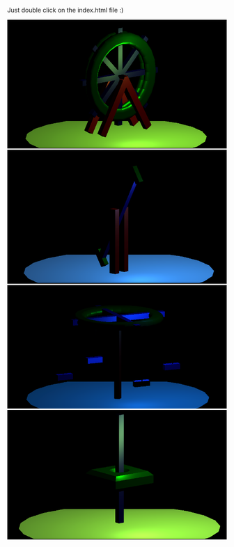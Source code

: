Just double click on the index.html file :)

![Donme Dolap](screenshots/donme_dolap.png)
![Adrenalin](screenshots/adrenalin.png)
![Salıncak](screenshots/salincak.png)
![Serbest Düşüş](screenshots/serbest_dusus.png)
